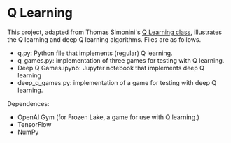# Q Learning

This project, adapted from Thomas Simonini's [Q Learning class](https://github.com/simoninithomas/Deep_reinforcement_learning_Course), illustrates the Q learning and deep Q learning algorithms. Files are as follows.

- q.py: Python file that implements (regular) Q learning.
- q\_games.py: implementation of three games for testing with Q learning.
- Deep Q Games.ipynb: Jupyter notebook that implements deep Q learning
- deep\_q\_games.py: implementation of a game for testing with deep Q learning.

Dependences:

- OpenAI Gym (for Frozen Lake, a game for use with Q learning.)
- TensorFlow
- NumPy